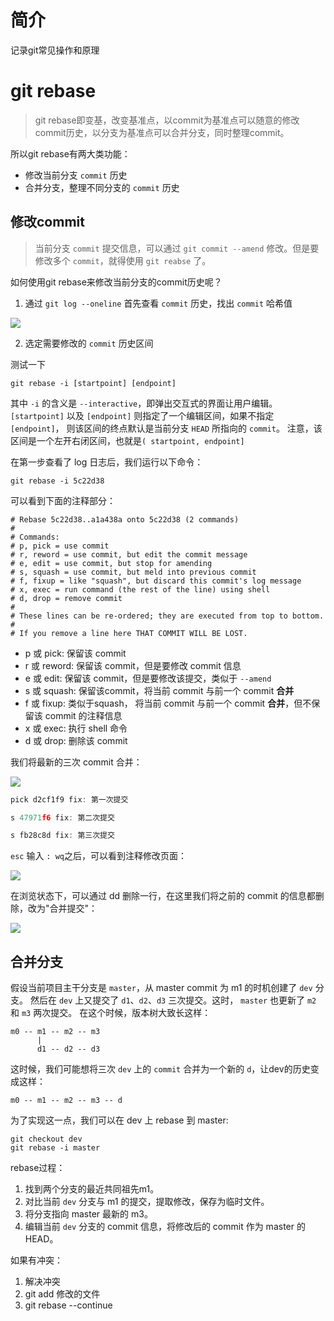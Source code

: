 # 简介
记录git常见操作和原理

# git rebase
> git rebase即变基，改变基准点，以commit为基准点可以随意的修改commit历史，以分支为基准点可以合并分支，同时整理commit。

所以git rebase有两大类功能：
- 修改当前分支 `commit` 历史
- 合并分支，整理不同分支的 `commit` 历史

## 修改commit
> 当前分支 `commit` 提交信息，可以通过 `git commit --amend` 修改。但是要修改多个 `commit`，就得使用 `git reabse` 了。

如何使用git rebase来修改当前分支的commit历史呢？

1. 通过 `git log --oneline` 首先查看 `commit` 历史，找出 `commit` 哈希值

![](https://tva1.sinaimg.cn/large/008eGmZEgy1gnb9lwbhiij31a40u0nir.jpg)

2. 选定需要修改的 `commit` 历史区间


测试一下
```shell
git rebase -i [startpoint] [endpoint]
```
其中 `-i` 的含义是 `--interactive`，即弹出交互式的界面让用户编辑。 `[startpoint]` 以及 `[endpoint]` 则指定了一个编辑区间，如果不指定 `[endpoint]`， 则该区间的终点默认是当前分支 `HEAD` 所指向的 `commit`。 注意，该区间是一个左开右闭区间，也就是`( startpoint, endpoint]`

在第一步查看了 log 日志后，我们运行以下命令：
```shell
git rebase -i 5c22d38
```
可以看到下面的注释部分：
```shell
# Rebase 5c22d38..a1a438a onto 5c22d38 (2 commands)
#
# Commands:
# p, pick = use commit
# r, reword = use commit, but edit the commit message
# e, edit = use commit, but stop for amending
# s, squash = use commit, but meld into previous commit
# f, fixup = like "squash", but discard this commit's log message
# x, exec = run command (the rest of the line) using shell
# d, drop = remove commit
#
# These lines can be re-ordered; they are executed from top to bottom.
#
# If you remove a line here THAT COMMIT WILL BE LOST.
```
- p 或 pick: 保留该 commit
- r 或 reword: 保留该 commit，但是要修改 commit 信息
- e 或 edit: 保留该 commit，但是要修改该提交，类似于 `--amend`
- s 或 squash: 保留该commit，将当前 commit 与前一个 commit **合并**
- f 或 fixup: 类似于squash， 将当前 commit 与前一个 commit **合并**，但不保留该 commit 的注释信息
- x 或 exec: 执行 shell 命令
- d 或 drop: 删除该 commit 

我们将最新的三次 commit 合并：

![](https://tva1.sinaimg.cn/large/008eGmZEgy1gnba52lm6lj30bl05nq2t.jpg)
```javascript
pick d2cf1f9 fix: 第一次提交

s 47971f6 fix: 第二次提交

s fb28c8d fix: 第三次提交
```
`esc` 输入 `: wq`之后，可以看到注释修改页面：

![](https://tva1.sinaimg.cn/large/008eGmZEgy1gnba7w4rvcj30sl0qon07.jpg)

在浏览状态下，可以通过 dd 删除一行，在这里我们将之前的 commit 的信息都删除，改为"合并提交"：

![](https://tva1.sinaimg.cn/large/008eGmZEgy1gnba9obicmj30po0zkq3y.jpg)

## 合并分支
假设当前项目主干分支是 `master`，从 master commit 为 m1 的时机创建了 `dev` 分支。 然后在 `dev` 上又提交了 `d1`、`d2`、`d3` 三次提交。这时， `master` 也更新了 `m2` 和 `m3` 两次提交。 在这个时候，版本树大致长这样：
```shell
m0 -- m1 -- m2 -- m3
      |
      d1 -- d2 -- d3
```
这时候，我们可能想将三次 `dev` 上的 `commit` 合并为一个新的 `d`，让dev的历史变成这样：
```shell
m0 -- m1 -- m2 -- m3 -- d
```
为了实现这一点，我们可以在 dev 上 rebase 到 master:
```shell
git checkout dev
git rebase -i master
```
rebase过程：
1. 找到两个分支的最近共同祖先m1。
2. 对比当前 `dev` 分支与 m1 的提交，提取修改，保存为临时文件。
3. 将分支指向 master 最新的 m3。
4. 编辑当前 `dev` 分支的 commit 信息，将修改后的 commit 作为 master 的 HEAD。

如果有冲突：
1. 解决冲突
2. git add 修改的文件
3. git rebase --continue